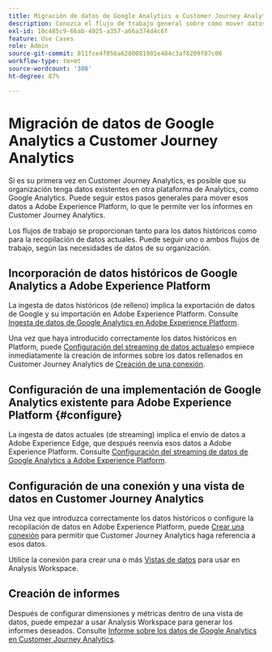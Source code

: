 ```yaml
---
title: Migración de datos de Google Analytics a Customer Journey Analytics
description: Conozca el flujo de trabajo general sobre cómo mover datos de Google Analytics a Adobe Experience Platform y ver informes en Customer Journey Analytics.
exl-id: 10c485c9-66ab-4925-a357-a66a374d4c6f
feature: Use Cases
role: Admin
source-git-commit: 811fce4f056a6280081901e484c3af8209f87c06
workflow-type: tm+mt
source-wordcount: '308'
ht-degree: 87%

---
```


# Migración de datos de Google Analytics a Customer Journey Analytics

Si es su primera vez en Customer Journey Analytics, es posible que su organización tenga datos existentes en otra plataforma de Analytics, como Google Analytics. Puede seguir estos pasos generales para mover esos datos a Adobe Experience Platform, lo que le permite ver los informes en Customer Journey Analytics.

Los flujos de trabajo se proporcionan tanto para los datos históricos como para la recopilación de datos actuales. Puede seguir uno o ambos flujos de trabajo, según las necesidades de datos de su organización.

## Incorporación de datos históricos de Google Analytics a Adobe Experience Platform

La ingesta de datos históricos (de relleno) implica la exportación de datos de Google y su importación en Adobe Experience Platform. Consulte [Ingesta de datos de Google Analytics en Adobe Experience Platform](backfill.md).

Una vez que haya introducido correctamente los datos históricos en Platform, puede [Configuración del streaming de datos actuales](streaming.md)o empiece inmediatamente la creación de informes sobre los datos rellenados en Customer Journey Analytics de [Creación de una conexión](/help/connections/create-connection.md).

## Configuración de una implementación de Google Analytics existente para Adobe Experience Platform {#configure}

La ingesta de datos actuales (de streaming) implica el envío de datos a Adobe Experience Edge, que después reenvía esos datos a Adobe Experience Platform. Consulte [Configuración del streaming de datos de Google Analytics a Adobe Experience Platform](streaming.md).

## Configuración de una conexión y una vista de datos en Customer Journey Analytics

Una vez que introduzca correctamente los datos históricos o configure la recopilación de datos en Adobe Experience Platform, puede [Crear una conexión](/help/connections/create-connection.md) para permitir que Customer Journey Analytics haga referencia a esos datos.

Utilice la conexión para crear una o más [Vistas de datos](/help/data-views/create-dataview.md) para usar en Analysis Workspace.

## Creación de informes

Después de configurar dimensiones y métricas dentro de una vista de datos, puede empezar a usar Analysis Workspace para generar los informes deseados. Consulte [Informe sobre los datos de Google Analytics en Customer Journey Analytics](report.md).

